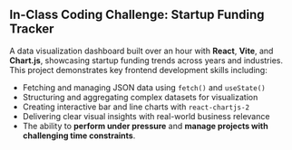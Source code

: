 ## In-Class Coding Challenge: Startup Funding Tracker

A data visualization dashboard built over an hour with **React**, **Vite**, and **Chart.js**, showcasing startup funding trends across years and industries. This project demonstrates key frontend development skills including:

- Fetching and managing JSON data using `fetch()` and `useState()`
- Structuring and aggregating complex datasets for visualization
- Creating interactive bar and line charts with `react-chartjs-2`
- Delivering clear visual insights with real-world business relevance
- The ability to **perform under pressure** and **manage projects with challenging time constraints**.
